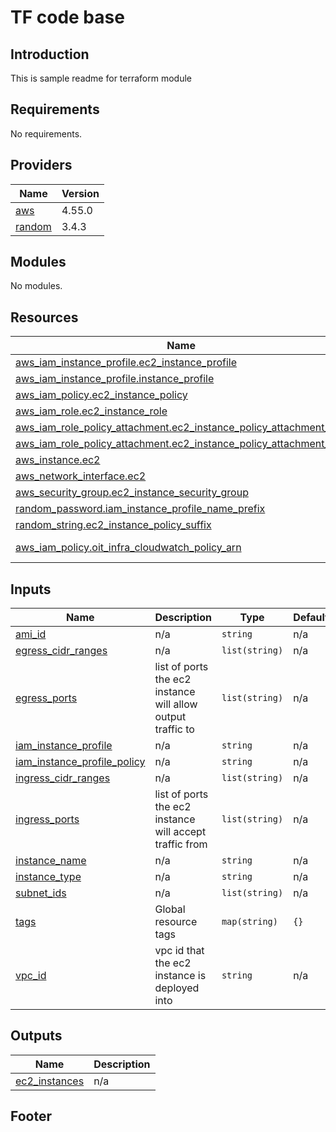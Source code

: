 # TF code base
## Introduction
This is sample readme for terraform module

<!-- BEGIN_AUTOMATED_TF_DOCS_BLOCK -->
## Requirements

No requirements.

## Providers

| Name | Version |
|------|---------|
| <a name="provider_aws"></a> [aws](#provider\_aws) | 4.55.0 |
| <a name="provider_random"></a> [random](#provider\_random) | 3.4.3 |

## Modules

No modules.

## Resources

| Name | Type |
|------|------|
| [aws_iam_instance_profile.ec2_instance_profile](https://registry.terraform.io/providers/hashicorp/aws/latest/docs/resources/iam_instance_profile) | resource |
| [aws_iam_instance_profile.instance_profile](https://registry.terraform.io/providers/hashicorp/aws/latest/docs/resources/iam_instance_profile) | resource |
| [aws_iam_policy.ec2_instance_policy](https://registry.terraform.io/providers/hashicorp/aws/latest/docs/resources/iam_policy) | resource |
| [aws_iam_role.ec2_instance_role](https://registry.terraform.io/providers/hashicorp/aws/latest/docs/resources/iam_role) | resource |
| [aws_iam_role_policy_attachment.ec2_instance_policy_attachment_one](https://registry.terraform.io/providers/hashicorp/aws/latest/docs/resources/iam_role_policy_attachment) | resource |
| [aws_iam_role_policy_attachment.ec2_instance_policy_attachment_two](https://registry.terraform.io/providers/hashicorp/aws/latest/docs/resources/iam_role_policy_attachment) | resource |
| [aws_instance.ec2](https://registry.terraform.io/providers/hashicorp/aws/latest/docs/resources/instance) | resource |
| [aws_network_interface.ec2](https://registry.terraform.io/providers/hashicorp/aws/latest/docs/resources/network_interface) | resource |
| [aws_security_group.ec2_instance_security_group](https://registry.terraform.io/providers/hashicorp/aws/latest/docs/resources/security_group) | resource |
| [random_password.iam_instance_profile_name_prefix](https://registry.terraform.io/providers/hashicorp/random/latest/docs/resources/password) | resource |
| [random_string.ec2_instance_policy_suffix](https://registry.terraform.io/providers/hashicorp/random/latest/docs/resources/string) | resource |
| [aws_iam_policy.oit_infra_cloudwatch_policy_arn](https://registry.terraform.io/providers/hashicorp/aws/latest/docs/data-sources/iam_policy) | data source |

## Inputs

| Name | Description | Type | Default | Required |
|------|-------------|------|---------|:--------:|
| <a name="input_ami_id"></a> [ami\_id](#input\_ami\_id) | n/a | `string` | n/a | yes |
| <a name="input_egress_cidr_ranges"></a> [egress\_cidr\_ranges](#input\_egress\_cidr\_ranges) | n/a | `list(string)` | n/a | yes |
| <a name="input_egress_ports"></a> [egress\_ports](#input\_egress\_ports) | list of ports the ec2 instance will allow output traffic to | `list(string)` | n/a | yes |
| <a name="input_iam_instance_profile"></a> [iam\_instance\_profile](#input\_iam\_instance\_profile) | n/a | `string` | n/a | yes |
| <a name="input_iam_instance_profile_policy"></a> [iam\_instance\_profile\_policy](#input\_iam\_instance\_profile\_policy) | n/a | `string` | n/a | yes |
| <a name="input_ingress_cidr_ranges"></a> [ingress\_cidr\_ranges](#input\_ingress\_cidr\_ranges) | n/a | `list(string)` | n/a | yes |
| <a name="input_ingress_ports"></a> [ingress\_ports](#input\_ingress\_ports) | list of ports the ec2 instance will accept traffic from | `list(string)` | n/a | yes |
| <a name="input_instance_name"></a> [instance\_name](#input\_instance\_name) | n/a | `string` | n/a | yes |
| <a name="input_instance_type"></a> [instance\_type](#input\_instance\_type) | n/a | `string` | n/a | yes |
| <a name="input_subnet_ids"></a> [subnet\_ids](#input\_subnet\_ids) | n/a | `list(string)` | n/a | yes |
| <a name="input_tags"></a> [tags](#input\_tags) | Global resource tags | `map(string)` | `{}` | no |
| <a name="input_vpc_id"></a> [vpc\_id](#input\_vpc\_id) | vpc id that the ec2 instance is deployed into | `string` | n/a | yes |

## Outputs

| Name | Description |
|------|-------------|
| <a name="output_ec2_instances"></a> [ec2\_instances](#output\_ec2\_instances) | n/a |
<!-- END_AUTOMATED_TF_DOCS_BLOCK -->

## Footer
